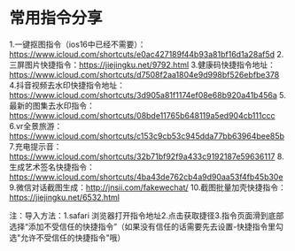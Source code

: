 # 常用指令分享

1.一键抠图指令（ios16中已经不需要）：https://www.icloud.com/shortcuts/e0ac427189f44b93a81bf16d1a28af5d
2.三屏图片快捷指令：https://jiejingku.net/9792.html
3.健康码快捷指令地址： https://www.icloud.com/shortcuts/d7508f2aa1804e9d998bf526ebfbe378
4.抖音视频去水印快捷指令地址：https://www.icloud.com/shortcuts/3d905a81f1174ef08e68b920a41b456a
5.最新的图集去水印指令：https://www.icloud.com/shortcuts/08bde11765b648119a5ed904cb111ccc
6.vr全景旅游：https://www.icloud.com/shortcuts/c153c9cb53c945dda77bb63964bee85b
7.充电提示音：https://www.icloud.com/shortcuts/32b71bf92f9a433c9192187e59636117
8.生成艺术签名快捷指令：https://www.icloud.com/shortcuts/4ba43de762cb4a9d90aa53f4fb45b30e
9.微信对话截图生成：http://jnsii.com/fakewechat/
10.截图批量加壳快捷指令：https://jiejingku.net/6532.html

注：导入方法：1.safari 浏览器打开指令地址2.点击获取捷径3.指令页面滑到底部选择“添加不受信任的快捷指令”（如果没有信任的话需要先去设置-快捷指令里勾选"允许不受信任的快捷指令"哦）
